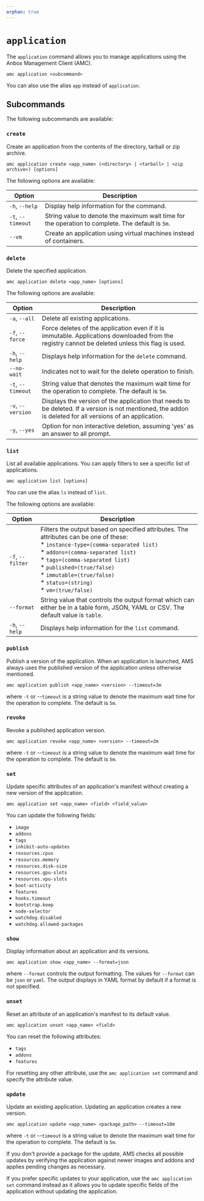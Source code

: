 ```yaml
---
orphan: true
---
```

# `application`

The `application` command allows you to manage applications using the Anbox Management Client (AMC).

    amc application <subcommand>

You can also use the alias `app` instead of `application`.

## Subcommands

The following subcommands are available:

### `create`

Create an application from the contents of the directory, tarball or zip archive.

    amc application create <app_name> (<directory> | <tarball> | <zip archive>) [options]

The following options are available:

|Option|Description|
|------|-----------|
|`-h`, `--help`| Display help information for the command. |
|`-t`, `--timeout`| String value to denote the maximum wait time for the operation to complete. The default is `5m`. |
|`--vm`| Create an application using virtual machines instead of containers. |

### `delete`

Delete the specified application.

    amc application delete <app_name> [options]

The following options are available:

|Option|Description|
|------|-----------|
|`-a`, `--all`| Delete all existing applications. |
|`-f`, `--force`| Force deletes of the application even if it is immutable. Applications downloaded from the registry cannot be deleted unless this flag is used. |
|`-h`, `--help`| Displays help information for the `delete` command. |
|`--no-wait`| Indicates not to wait for the delete operation to finish. |
| `-t`, `--timeout`| String value that denotes the maximum wait time for the operation to complete. The default is `5m`. |
| `-v`, `--version`| Displays the version of the application that needs to be deleted. If a version is not mentioned, the addon is deleted for all versions of an application. |
|`-y`, `--yes`| Option for non interactive deletion, assuming 'yes' as an answer to all prompt. |

### `list`

List all available applications. You can apply filters to see a specific list of applications.

    amc application list [options]

You can use the alias `ls` instead of `list`.

The following options are available:

|Option|Description|
|------|-----------|
|`-f`, `--filter` | Filters the output based on specified attributes. The attributes can be one of these: <br/>* `instance-type=(comma-separated list)` <br/>* `addons=(comma-separated list)` <br/>* `tags=(comma-separated list)` <br/>* `published=(true/false)` <br/>* `immutable=(true/false)` <br/>* `status=(string)` <br/>* `vm=(true/false)`|
|`--format`| String value that controls the output format which can either be in a table form, JSON, YAML or CSV. The default value is `table`. |
|`-h`, `--help`| Displays help information for the `list` command. |

### `publish`

Publish a version of the application. When an application is launched, AMS always uses the published version of the application unless otherwise mentioned.

    amc application publish <app_name> <version> --timeout=3m

where `-t` or --`timeout` is a string value to denote the maximum wait time for the operation to complete. The default is `5m`.

### `revoke`

Revoke a published application version.

    amc application revoke <app_name> <version> --timeout=3m

where `-t` or --`timeout` is a string value to denote the maximum wait time for the operation to complete. The default is `5m`.

### `set`

Update specific attributes of an application's manifest without creating a new version of the application.

    amc application set <app_name> <field> <field_value>

You can update the following fields:

* `image`
* `addons`
* `tags`
* `inhibit-auto-updates`
* `resources.cpus`
* `resources.memory`
* `resources.disk-size`
* `resources.gpu-slots`
* `resources.vpu-slots`
* `boot-activity`
* `features`
* `hooks.timeout`
* `bootstrap.keep`
* `node-selector`
* `watchdog.disabled`
* `watchdog.allowed-packages`

### `show`

Display information about an application and its versions.

    amc application show <app_name> --format=json

where `--format` controls the output formatting. The values for `--format` can be `json` or `yaml`. The output displays in YAML format by default if a format is not specified.

### `unset`

Reset an attribute of an application's manifest to its default value.

    amc application unset <app_name> <field>

You can reset the following attributes:

* `tags`
* `addons`
* `features`

For resetting any other attribute, use the `amc application set` command and specify the attribute value.

### `update`

Update an existing application. Updating an application creates a new version.

    amc application update <app_name> <package_path> --timeout=10m

where `-t` or --`timeout` is a string value to denote the maximum wait time for the operation to complete. The default is `5m`.

If you don't provide a package for the update, AMS checks all possible updates by verifying the application against newer images and addons and applies pending changes as necessary.

If you prefer specific updates to your application, use the `amc application set` command instead as it allows you to update specific fields of the application without updating the application.
